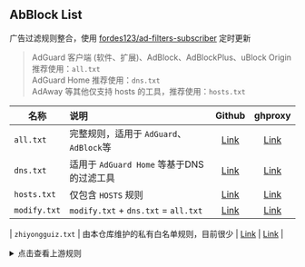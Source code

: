 ## AbBlock List

广告过滤规则整合，使用 [fordes123/ad-filters-subscriber](https://github.com/fordes123/ad-filters-subscriber) 定时更新
> AdGuard 客户端 (软件、扩展)、AdBlock、AdBlockPlus、uBlock Origin 推荐使用：`all.txt`  
> AdGuard Home 推荐使用：`dns.txt`  
> AdAway 等其他仅支持 hosts 的工具，推荐使用：`hosts.txt`

| 名称            | 说明                                   |                                       Github                                        |                                                 ghproxy                                                 |
|---------------|:-------------------------------------|:-----------------------------------------------------------------------------------:|:-------------------------------------------------------------------------------------------------------:|
| `all.txt`     | 完整规则，适用于 `AdGuard`、`AdBlock`等        |   [Link](https://github.com/superbigsteam/adguardhomeguiz/blob/main/rule/all.txt)   |   [Link](https://ghproxy.net/https://github.com/superbigsteam/adguardhomeguiz/blob/main/rule/all.txt)   |
| `dns.txt`     | 适用于 `AdGuard Home` 等基于DNS的过滤工具       |   [Link](https://github.com/superbigsteam/adguardhomeguiz/blob/main/rule/dns.txt)   |   [Link](https://ghproxy.net/https://raw.githubusercontent.com/superbigsteam/adguardhomeguiz/main/rule/dns.txt)   |
| `hosts.txt`   | 仅包含 `HOSTS` 规则                       |  [Link](https://github.com/superbigsteam/adguardhomeguiz/blob/main/rule/hosts.txt)  |  [Link](https://ghproxy.net/https://raw.githubusercontent.com/superbigsteam/adguardhomeguiz/main/rule/hosts.txt)  |
| `modify.txt`  | `modify.txt` + `dns.txt` = `all.txt` | [Link](https://github.com/superbigsteam/adguardhomeguiz/blob/main/rule/modify.txt)  | [Link](https://ghproxy.net/https://github.com/superbigsteam/adguardhomeguiz/blob/main/rule/modify.txt)  |

| `zhiyongguiz.txt` | 由本仓库维护的私有白名单规则，目前很少           | [Link](https://github.com/superbigsteam/adguardhomeguiz/blob/main/rule/zhiyongguiz) | [Link](https://ghproxy.net/https://github.com/superbigsteam/adguardhomeguiz/blob/main/rule/zhiyongguiz) |





<details>
<summary>点击查看上游规则</summary>
<ul>
    <li><a href="https://raw.githubusercontent.com/AdguardTeam/FiltersRegistry/master/filters/filter_2_Base/filter.txt">AdGuard 基础过滤器</a></li>
    <li><a href="https://raw.githubusercontent.com/AdguardTeam/FiltersRegistry/master/filters/filter_11_Mobile/filter.txt">AdGuard 移动广告过滤器</a></li>
    <li><a href="https://adguard.com/kb/zh-CN/general/ad-filtering/adguard-filters/">AdGuard 防跟踪保护过滤器</a></li>
    <li><a href="https://raw.githubusercontent.com/AdguardTeam/FiltersRegistry/master/filters/filter_17_TrackParam/filter.txt">AdGuard URL跟踪过滤器</a></li>
    <li><a href="https://raw.githubusercontent.com/AdguardTeam/FiltersRegistry/master/filters/filter_14_Annoyances/filter.txt">AdGuard 恼人广告过滤器</a></li>
    <li><a href="https://raw.githubusercontent.com/AdguardTeam/FiltersRegistry/master/filters/filter_10_Useful/filter.txt">AdGuard 解除搜索广告和自我推销过滤器</a></li>
    <li><a href="https://raw.githubusercontent.com/AdguardTeam/FiltersRegistry/master/filters/filter_224_Chinese/filter.txt">AdGuard 中文过滤器</a></li>
    <li><a href="https://adaway.org/hosts.txt">AdAway Default Blocklist</a></li>
    <li><a href="https://raw.githubusercontent.com/crazy-max/WindowsSpyBlocker/master/data/hosts/spy.txt">WindowsSpyBlocker</a></li>
    <li><a href="https://github.com/jdlingyu/ad-wars">ad-wars(大圣净化)</a></li>
    <li><a href="https://github.com/TG-Twilight/AWAvenue-Adblock-Rule">AWAvenue-Adblock-Rule</a></li>
    <li><a href="https://github.com/sbwml/halflife-list">halflife-list</a></li>
    <li><a href="https://raw.githubusercontent.com/xndeye/adblock_list/main/rule/private.txt">xndeye的adblock_list规则</a></li>
    <li><a href="https://raw.githubusercontent.com/Goooler/1024_hosts/master/hosts">1024_hosts</a></li>
    <li><a href="https://filters.adavoid.org/ultimate-ad-filter.txt">AdBlocker Ultimate</a></li>
    <li><a href="https://raw.githubusercontent.com/damengzhu/banad/main/jiekouAD.txt">damengzhu/banad</a></li>
    <li><a href="https://raw.githubusercontent.com/Noyllopa/NoAppDownload/master/NoAppDownload.txt">NoAppDownload</a></li>
    <li><a href="https://raw.githubusercontent.com/cjx82630/cjxlist/master/cjx-annoyance.txt">CJX's Annoyance List</a></li>
    <li><a href="https://ghps.cc/https://raw.githubusercontent.com/sccheng460/me/master/rules.txt">sccheng460的自用名单</a></li>
    <li><a href="https://raw.gitmirror.com/wycxqsf/AD--/main/%E8%87%AA%E7%94%A8%E8%A7%84%E5%88%993.0.txt">wycxqsf的拦截小说广告</a></li>
    <li><a href="https://share.yyycontrol.top/d/Rules/YYYCustomRules/YYYCustomRules.txt">MoonWWY的YYYCustomRules</a></li>
     <li><a href="https://raw.githubusercontent.com/217heidai/adblockfilters/main/rules/adblockdns.txt">adblockfilters规则</a></li>



  
</ul>
</details>
